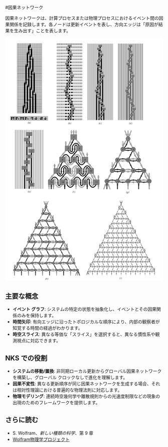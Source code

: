 #因果ネットワーク

因果ネットワークは、計算プロセスまたは物理プロセスにおけるイベント間の因果関係を記録します。各ノードは更新イベントを表し、方向エッジは「原因が結果を生み出す」ことを表します。

![代替テキスト](../../images/causal-network/image.png)

## 主要な概念
- **イベント グラフ**: システムの特定の状態を抽象化し、イベントとその因果関係のみを保持します。
- **時間矢印**: 有向エッジに沿ったトポロジカルな順序により、内部の観察者が知覚する時間の経過がわかります。
- **時空スライス**: 異なる等価な「スライス」を選択すると、異なる慣性系や観測視点に対応できます。

## NKS での役割
- **システムの移動/置換**: 非同期ローカル更新からグローバル因果ネットワークを構築し、グローバル クロックなしで進化を理解します。
- **因果不変性**: 異なる更新順序が同じ因果ネットワークを生成する場合、それは相対性理論における普遍的な物理法則に対応します。
- **物理モデリング**: 連続時空幾何学や離散規則からの光速度制限などの現象の出現のためのフレームワークを提供します。

## さらに読む
- S. Wolfram、*新しい種類の科学*、第 9 章
- [Wolfram物理学プロジェクト](https://www.wolframphysics.org/)